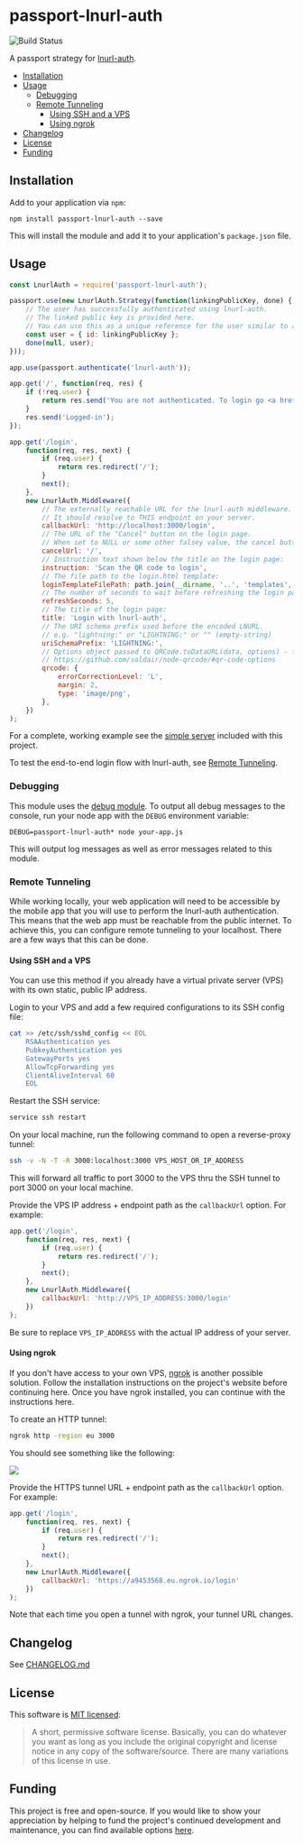 # passport-lnurl-auth

![Build Status](https://github.com/chill117/passport-lnurl-auth/actions/workflows/ci.yml/badge.svg)

A passport strategy for [lnurl-auth](https://github.com/btcontract/lnurl-rfc/blob/master/lnurl-auth.md).

* [Installation](#installation)
* [Usage](#usage)
	* [Debugging](#debugging)
	* [Remote Tunneling](#remote-tunneling)
		* [Using SSH and a VPS](#using-ssh-and-a-vps)
		* [Using ngrok](#using-ngrok)
* [Changelog](#changelog)
* [License](#license)
* [Funding](#funding)


## Installation

Add to your application via `npm`:
```
npm install passport-lnurl-auth --save
```
This will install the module and add it to your application's `package.json` file.


## Usage

```js
const LnurlAuth = require('passport-lnurl-auth');

passport.use(new LnurlAuth.Strategy(function(linkingPublicKey, done) {
	// The user has successfully authenticated using lnurl-auth.
	// The linked public key is provided here.
	// You can use this as a unique reference for the user similar to a username or email address.
	const user = { id: linkingPublicKey };
	done(null, user);
}));

app.use(passport.authenticate('lnurl-auth'));

app.get('/', function(req, res) {
	if (!req.user) {
		return res.send('You are not authenticated. To login go <a href="/login">here</a>.');
	}
	res.send('Logged-in');
});

app.get('/login',
	function(req, res, next) {
		if (req.user) {
			return res.redirect('/');
		}
		next();
	},
	new LnurlAuth.Middleware({
		// The externally reachable URL for the lnurl-auth middleware.
		// It should resolve to THIS endpoint on your server.
		callbackUrl: 'http://localhost:3000/login',
		// The URL of the "Cancel" button on the login page.
		// When set to NULL or some other falsey value, the cancel button will be hidden.
		cancelUrl: '/',
		// Instruction text shown below the title on the login page:
		instruction: 'Scan the QR code to login',
		// The file path to the login.html template:
		loginTemplateFilePath: path.join(__dirname, '..', 'templates', 'login.html'),
		// The number of seconds to wait before refreshing the login page:
		refreshSeconds: 5,
		// The title of the login page:
		title: 'Login with lnurl-auth',
		// The URI schema prefix used before the encoded LNURL.
		// e.g. "lightning:" or "LIGHTNING:" or "" (empty-string)
		uriSchemaPrefix: 'LIGHTNING:',
		// Options object passed to QRCode.toDataURL(data, options) - for further details:
		// https://github.com/soldair/node-qrcode/#qr-code-options
		qrcode: {
			errorCorrectionLevel: 'L',
			margin: 2,
			type: 'image/png',
		},
	})
);
```
For a complete, working example see the [simple server](https://github.com/chill117/passport-lnurl-auth/blob/master/examples/simple.js) included with this project.

To test the end-to-end login flow with lnurl-auth, see [Remote Tunneling](#remote-tunneling).


### Debugging

This module uses the [debug module](https://github.com/visionmedia/debug). To output all debug messages to the console, run your node app with the `DEBUG` environment variable:
```
DEBUG=passport-lnurl-auth* node your-app.js
```
This will output log messages as well as error messages related to this module.



### Remote Tunneling

While working locally, your web application will need to be accessible by the mobile app that you will use to perform the lnurl-auth authentication. This means that the web app must be reachable from the public internet. To achieve this, you can configure remote tunneling to your localhost. There are a few ways that this can be done.

#### Using SSH and a VPS

You can use this method if you already have a virtual private server (VPS) with its own static, public IP address.

Login to your VPS and add a few required configurations to its SSH config file:
```bash
cat >> /etc/ssh/sshd_config << EOL
    RSAAuthentication yes
    PubkeyAuthentication yes
    GatewayPorts yes
    AllowTcpForwarding yes
    ClientAliveInterval 60
    EOL
```
Restart the SSH service:
```bash
service ssh restart
```
On your local machine, run the following command to open a reverse-proxy tunnel:
```bash
ssh -v -N -T -R 3000:localhost:3000 VPS_HOST_OR_IP_ADDRESS
```
This will forward all traffic to port 3000 to the VPS thru the SSH tunnel to port 3000 on your local machine.

Provide the VPS IP address + endpoint path as the `callbackUrl` option. For example:
```js
app.get('/login',
	function(req, res, next) {
		if (req.user) {
			return res.redirect('/');
		}
		next();
	},
	new LnurlAuth.Middleware({
		callbackUrl: 'http://VPS_IP_ADDRESS:3000/login'
	})
);
```
Be sure to replace `VPS_IP_ADDRESS` with the actual IP address of your server.


#### Using ngrok

If you don't have access to your own VPS, [ngrok](https://ngrok.com/) is another possible solution. Follow the installation instructions on the project's website before continuing here. Once you have ngrok installed, you can continue with the instructions here.

To create an HTTP tunnel:
```bash
ngrok http -region eu 3000
```
You should see something like the following:

![](https://github.com/chill117/passport-lnurl-auth/blob/master/images/ngrok-screen-https-tunnel.png)

Provide the HTTPS tunnel URL + endpoint path as the `callbackUrl` option. For example:
```js
app.get('/login',
	function(req, res, next) {
		if (req.user) {
			return res.redirect('/');
		}
		next();
	},
	new LnurlAuth.Middleware({
		callbackUrl: 'https://a9453568.eu.ngrok.io/login'
	})
);
```
Note that each time you open a tunnel with ngrok, your tunnel URL changes. 


## Changelog

See [CHANGELOG.md](https://github.com/chill117/passport-lnurl-auth/blob/master/CHANGELOG.md)


## License

This software is [MIT licensed](https://tldrlegal.com/license/mit-license):
> A short, permissive software license. Basically, you can do whatever you want as long as you include the original copyright and license notice in any copy of the software/source.  There are many variations of this license in use.


## Funding

This project is free and open-source. If you would like to show your appreciation by helping to fund the project's continued development and maintenance, you can find available options [here](https://degreesofzero.com/donate.html?project=passport-lnurl-auth).

